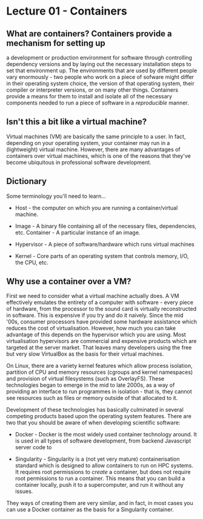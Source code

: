 # Lecture 01 - Containers

## What are containers?  Containers provide a mechanism for setting up
a development or production environment for software through
controlling dependency versions and by laying out the necessary
installation steps to set that environment up. The environments that
are used by different people vary enormously - two people who work on
a piece of sofware might differ in their operating system choice, the
version of that operating system, their compiler or interpreter
versions, or on many other things. Containers provide a means for them
to install and isolate all of the necessary components needed to run a
piece of software in a *reproducible* manner.

## Isn't this a bit like a virtual machine?

Virtual machines (VM) are basically the same principle to a user. In
fact, depending on your operating system, your container may run in a
(lightweight) virtual machine. However, there are many advantages of
containers over virtual machines, which is one of the reasons that
they've become ubiquitous in professional software development.

## Dictionary
Some terminology you'll need to learn...

* Host - the computer on which you are running a container/virtual
  machine.

* Image - A binary file containing all of the necessary files,
  dependencies, etc.  Container - A particular instance of an image.  

* Hypervisor - A piece of software/hardware which runs virtual machines 

* Kernel - Core parts of an operating system that controls memory,
  I/O, the CPU, etc.

## Why use a container over a VM?

First we need to consider what a virtual machine actually does. A VM
effectively emulates the entirety of a computer with software - every
piece of hardware, from the processor to the sound card is virtually
reconstructed in software. This is expensive if you try and do it
naively. Since the mid '00s, consumer processors have provided some
hardware assistance which reduces the cost of virtualisation. However,
how much you can take advantage of this depends on the hypervisor
which you are using. Most virtualisation hypervisors are commercial
and expensive products which are targeted at the server market. That
leaves many developers using the free but very slow VirtualBox as the
basis for their virtual machines.


On Linux, there are a variety kernel features which allow process
isolation, partition of CPU and memory resources (cgroups and kernel
namespaces) and provision of virtual filesystems (such as
OverlayFS). These technologies began to emerge in the mid to late
2000s, as a way of providing an interface to run programmes in
isolation - that is, they cannot see resources such as files or memory
outside of that allocated to it.

Development of these technologies has basically culminated in several
competing products based upon the operating system features. There are two that you should be aware of when developing scientific software:

* Docker - Docker is the most widely used container technology around. It is used in all types of software development, from backend Javascript server code to 

* Singularity - Singularity is a (not yet very mature) containerisation standard which is designed to allow containers to run on HPC systems. It requires root permissions to *create* a container, but does not require root permissions to run a container. This means that you can build a container locally, push it to a supercomputer, and run it without any issues.

They ways of creating them are very similar, and in fact, in most cases you can use a Docker container as the basis for a Singularity container.



